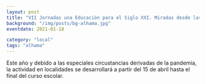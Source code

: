 ```yaml
---
layout: post
title: "VII Jornadas una Educación para el Siglo XXI. Miradas desde las Ciencia y las Artes"
background: "/img/posts/bg-alhama.jpg"
eventdate: 2021-01-18 

category: "local"
tags: "alhama"
---
```


Este año y debido a las especiales circustancias derivadas de la pandemia, la actividad en localidades se desarrollará a partir del 15 de abril hasta el final del curso escolar.
